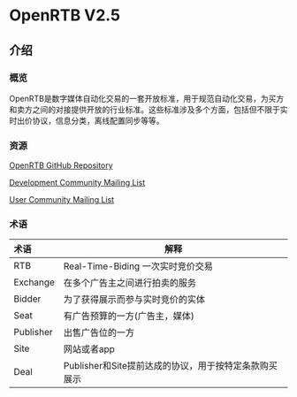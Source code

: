 # OpenRTB V2.5

## 介绍

### 概览

OpenRTB是数字媒体自动化交易的一套开放标准，用于规范自动化交易，为买方和卖方之间的对接提供开放的行业标准。这些标准涉及多个方面，包括但不限于实时出价协议，信息分类，离线配置同步等等。

### 资源

[OpenRTB GitHub Repository](https://github.com/openrtb/OpenRTB/)

[Development Community Mailing List](https://groups.google.com/group/openrtb-dev)

[User Community Mailing List](https://groups.google.com/group/openrtb-user)

### 术语

| 术语      | 解释                                                  |
| :-------- | ----------------------------------------------------- |
| RTB       | Real-Time-Biding 一次实时竞价交易                     |
| Exchange  | 在多个广告主之间进行拍卖的服务                        |
| Bidder    | 为了获得展示而参与实时竞价的实体                      |
| Seat      | 有广告预算的一方(广告主，媒体)                        |
| Publisher | 出售广告位的一方                                      |
| Site      | 网站或者app                                           |
| Deal      | Publisher和Site提前达成的协议，用于按特定条款购买展示 |

